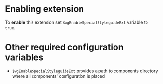# Enabling extension
To **enable** this extension set <code>$wgEnableSpecialStyleguideExt</code> variable to <code>true</code>.

# Other required configuration variables
* <code>$wgEnableSpecialStyleguideExt</code> provides a path to components directory where all components' configuration is placed